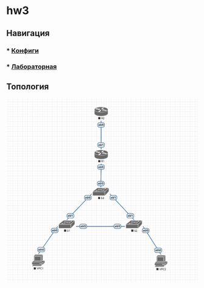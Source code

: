 # hw3

## Навигация

### * [Конфиги](configs/)
### * [Лабораторная](lab-3.unl/)

## Топология

![topology](../images/topology-3.png)